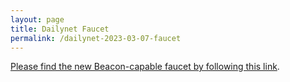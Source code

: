 ```yaml
---
layout: page
title: Dailynet Faucet
permalink: /dailynet-2023-03-07-faucet
---
```


[Please find the new Beacon-capable faucet by following this link](https://faucet.dailynet-2023-03-07.teztnets.xyz).
